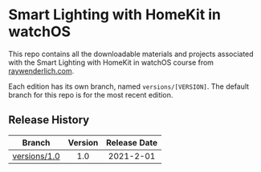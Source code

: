 # Smart Lighting with HomeKit in watchOS

This repo contains all the downloadable materials and projects associated with the Smart Lighting with HomeKit in watchOS course from [raywenderlich.com](https://www.raywenderlich.com).

Each edition has its own branch, named `versions/[VERSION]`. The default branch for this repo is for the most recent edition.

## Release History

| Branch                                                                                 | Version | Release Date |
| -------------------------------------------------------------------------------------- |:-------:|:------------:|
| [versions/1.0](https://github.com/raywenderlich/video-lhkw-materials/tree/versions/1.0) | 1.0     | 2021-2-01   |
